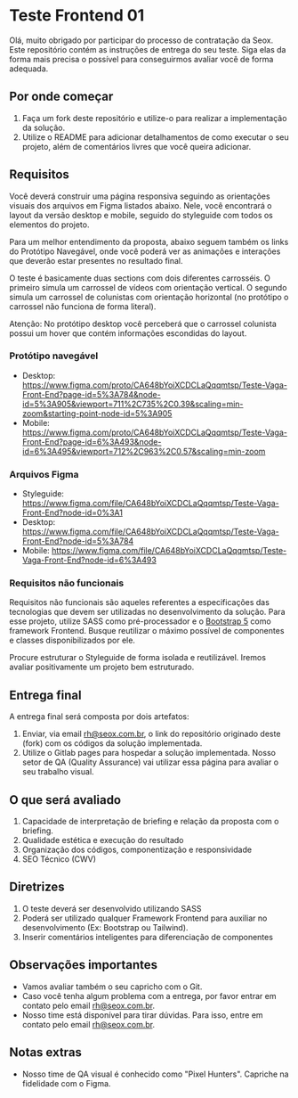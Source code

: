 # Teste Frontend 01

Olá, muito obrigado por participar do processo de contratação da Seox. Este repositório contém as instruções de entrega do seu teste. Siga elas da forma mais precisa o possível para conseguirmos avaliar você de forma adequada.

## Por onde começar

1. Faça um fork deste repositório e utilize-o para realizar a implementação da solução.
2. Utilize o README para adicionar detalhamentos de como executar o seu projeto, além de comentários livres que você queira adicionar.

## Requisitos

Você deverá construir uma página responsiva seguindo as orientações visuais dos arquivos em Figma listados abaixo. Nele, você encontrará o layout da versão desktop e mobile, seguido do styleguide com todos os elementos do projeto. 

Para um melhor entendimento da proposta, abaixo seguem também os links do Protótipo Navegável, onde você poderá ver as animações e interações que deverão estar presentes no resultado final.

O teste é basicamente duas sections com dois diferentes carrosséis. O primeiro simula um carrossel de vídeos com orientação vertical. O segundo simula um carrossel de colunistas com orientação horizontal (no protótipo o carrossel não funciona de forma literal). 

Atenção: No protótipo desktop você perceberá que o carrossel colunista possui um hover que contém  informações escondidas do layout. 

### Protótipo navegável

- Desktop: https://www.figma.com/proto/CA648bYoiXCDCLaQqqmtsp/Teste-Vaga-Front-End?page-id=5%3A784&node-id=5%3A905&viewport=711%2C735%2C0.39&scaling=min-zoom&starting-point-node-id=5%3A905
- Mobile: https://www.figma.com/proto/CA648bYoiXCDCLaQqqmtsp/Teste-Vaga-Front-End?page-id=6%3A493&node-id=6%3A495&viewport=712%2C963%2C0.57&scaling=min-zoom

### Arquivos Figma

- Styleguide: https://www.figma.com/file/CA648bYoiXCDCLaQqqmtsp/Teste-Vaga-Front-End?node-id=0%3A1
- Desktop: https://www.figma.com/file/CA648bYoiXCDCLaQqqmtsp/Teste-Vaga-Front-End?node-id=5%3A784
- Mobile: https://www.figma.com/file/CA648bYoiXCDCLaQqqmtsp/Teste-Vaga-Front-End?node-id=6%3A493

### Requisitos não funcionais

Requisitos não funcionais são aqueles referentes a especificações das tecnologias que devem ser utilizadas no desenvolvimento da solução. Para esse projeto, utilize SASS como pré-processador e o [Bootstrap 5](https://getbootstrap.com/docs/5.0/customize/sass/) como framework Frontend. Busque reutilizar o máximo possível de componentes e classes disponibilizados por ele.

Procure estruturar o Styleguide de forma isolada e reutilizável. Iremos avaliar positivamente um projeto bem estruturado. 

## Entrega final

A entrega final será composta por dois artefatos:

1. Enviar, via email rh@seox.com.br, o link do repositório originado deste (fork) com os códigos da solução implementada.
2. Utilize o Gitlab pages para hospedar a solução implementada. Nosso setor de QA (Quality Assurance) vai utilizar essa página para avaliar o seu trabalho visual.

## O que será avaliado

1. Capacidade de interpretação de briefing e relação da proposta com o briefing.
2. Qualidade estética e execução do resultado
3. Organização dos códigos, componentização e responsividade
4. SEO Técnico (CWV)

## Diretrizes

1. O teste deverá ser desenvolvido utilizando SASS
2. Poderá ser utilizado qualquer Framework Frontend para auxiliar no desenvolvimento (Ex: Bootstrap ou Tailwind).
3. Inserir comentários inteligentes para diferenciação de componentes

## Observações importantes

- Vamos avaliar também o seu capricho com o Git.
- Caso você tenha algum problema com a entrega, por favor entrar em contato pelo email rh@seox.com.br.
- Nosso time está disponível para tirar dúvidas. Para isso, entre em contato pelo email rh@seox.com.br.

## Notas extras

- Nosso time de QA visual é conhecido como "Pixel Hunters". Capriche na fidelidade com o Figma.
